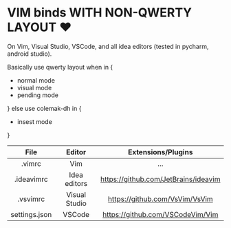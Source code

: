 # VIM binds WITH NON-QWERTY LAYOUT ❤

On Vim, Visual Studio, VSCode, and all idea editors (tested in pycharm, android studio).

Basically use qwerty layout when in {

* normal mode
* visual mode
* pending mode
  
} else use colemak-dh in {

* insest mode

}

| File | Editor | Extensions/Plugins |
| :---: | :---: | :---: |
| .vimrc | Vim | ... |
| .ideavimrc | Idea editors | <https://github.com/JetBrains/ideavim> |
| .vsvimrc | Visual Studio | <https://github.com/VsVim/VsVim> |
| settings.json | VSCode | <https://github.com/VSCodeVim/Vim> |
